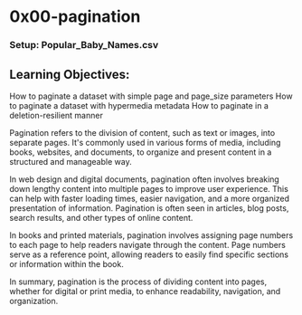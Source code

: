 # 0x00-pagination

### Setup: Popular_Baby_Names.csv

## Learning Objectives:

How to paginate a dataset with simple page and page_size parameters
How to paginate a dataset with hypermedia metadata
How to paginate in a deletion-resilient manner


Pagination refers to the division of content, such as text or images, into separate pages. It's commonly used in various forms of media, including books, websites, and documents, to organize and present content in a structured and manageable way.

In web design and digital documents, pagination often involves breaking down lengthy content into multiple pages to improve user experience. This can help with faster loading times, easier navigation, and a more organized presentation of information. Pagination is often seen in articles, blog posts, search results, and other types of online content.

In books and printed materials, pagination involves assigning page numbers to each page to help readers navigate through the content. Page numbers serve as a reference point, allowing readers to easily find specific sections or information within the book.

In summary, pagination is the process of dividing content into pages, whether for digital or print media, to enhance readability, navigation, and organization.
